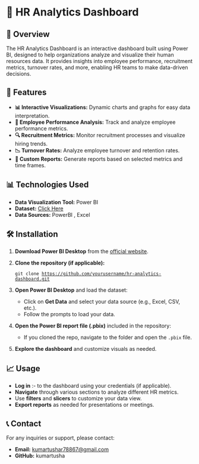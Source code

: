 # 🌟 HR Analytics Dashboard <br>

## 📖 Overview <br>
The HR Analytics Dashboard is an interactive dashboard built using Power BI, designed to help organizations analyze and visualize their human resources data. It provides insights into employee performance, recruitment metrics, turnover rates, and more, enabling HR teams to make data-driven decisions. <br>

## 🚀 Features <br>
- **📊 Interactive Visualizations:** Dynamic charts and graphs for easy data interpretation. <br>
- **🌟 Employee Performance Analysis:** Track and analyze employee performance metrics. <br>
- **🔍 Recruitment Metrics:** Monitor recruitment processes and visualize hiring trends. <br>
- **📉 Turnover Rates:** Analyze employee turnover and retention rates. <br>
- **📝 Custom Reports:** Generate reports based on selected metrics and time frames. <br>

## 📊 Technologies Used <br>
- **Data Visualization Tool:** Power BI <br>
- **Dataset:** <a href = "https://www.kaggle.com/datasets/anshika2301/hr-analytics-dataset">Click Here</a> <br>
- **Data Sources:** PowerBI , Excel <br>

## 🛠️ Installation <br>
1. **Download Power BI Desktop** from the [official website](https://powerbi.microsoft.com/en-us/downloads/). <br>

2. **Clone the repository (if applicable):** <br>

   <code>git clone https://github.com/yourusername/hr-analytics-dashboard.git</code>
  

3. **Open Power BI Desktop** and load the dataset: <br>
   - Click on **Get Data** and select your data source (e.g., Excel, CSV, etc.). <br>
   - Follow the prompts to load your data. <br>

4. **Open the Power BI report file (.pbix)** included in the repository: <br>
   - If you cloned the repo, navigate to the folder and open the `.pbix` file. <br>

5. **Explore the dashboard** and customize visuals as needed. <br>

## 📈 Usage <br>
- **Log in** :- to the dashboard using your credentials (if applicable). <br>
- **Navigate** through various sections to analyze different HR metrics. <br>
- Use **filters** and **slicers** to customize your data view. <br>
- **Export reports** as needed for presentations or meetings. <br>

## 📞 Contact <br>
For any inquiries or support, please contact: <br>
- **Email:** kumartushar78867@gmail.com <br>
- **GitHub:** kumartusha <br>
